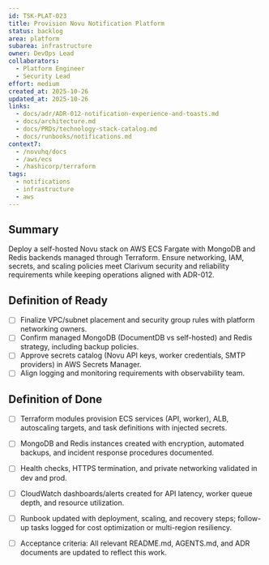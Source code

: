 ```yaml
---
id: TSK-PLAT-023
title: Provision Novu Notification Platform
status: backlog
area: platform
subarea: infrastructure
owner: DevOps Lead
collaborators:
  - Platform Engineer
  - Security Lead
effort: medium
created_at: 2025-10-26
updated_at: 2025-10-26
links:
  - docs/adr/ADR-012-notification-experience-and-toasts.md
  - docs/architecture.md
  - docs/PRDs/technology-stack-catalog.md
  - docs/runbooks/notifications.md
context7:
  - /novuhq/docs
  - /aws/ecs
  - /hashicorp/terraform
tags:
  - notifications
  - infrastructure
  - aws
---
```


## Summary
Deploy a self-hosted Novu stack on AWS ECS Fargate with MongoDB and Redis backends managed through Terraform. Ensure networking, IAM, secrets, and scaling policies meet Clarivum security and reliability requirements while keeping operations aligned with ADR-012.

## Definition of Ready
- [ ] Finalize VPC/subnet placement and security group rules with platform networking owners.
- [ ] Confirm managed MongoDB (DocumentDB vs self-hosted) and Redis strategy, including backup policies.
- [ ] Approve secrets catalog (Novu API keys, worker credentials, SMTP providers) in AWS Secrets Manager.
- [ ] Align logging and monitoring requirements with observability team.

## Definition of Done
- [ ] Terraform modules provision ECS services (API, worker), ALB, autoscaling targets, and task definitions with injected secrets.
- [ ] MongoDB and Redis instances created with encryption, automated backups, and incident response procedures documented.
- [ ] Health checks, HTTPS termination, and private networking validated in dev and prod.
- [ ] CloudWatch dashboards/alerts created for API latency, worker queue depth, and resource utilization.
- [ ] Runbook updated with deployment, scaling, and recovery steps; follow-up tasks logged for cost optimization or multi-region resiliency.
- [ ] Acceptance criteria: All relevant README.md, AGENTS.md, and ADR documents are updated to reflect this work.

